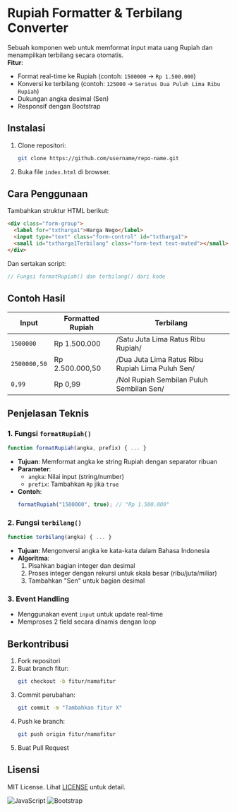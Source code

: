 # Rupiah Formatter & Terbilang Converter

Sebuah komponen web untuk memformat input mata uang Rupiah dan menampilkan terbilang secara otomatis.  
**Fitur**:
- Format real-time ke Rupiah (contoh: `1500000` → `Rp 1.500.000`)
- Konversi ke terbilang (contoh: `125000` → `Seratus Dua Puluh Lima Ribu Rupiah`)
- Dukungan angka desimal (Sen)
- Responsif dengan Bootstrap

## Instalasi
1. Clone repositori:
   ```bash
   git clone https://github.com/username/repo-name.git
   ```
2. Buka file `index.html` di browser.

## Cara Penggunaan
Tambahkan struktur HTML berikut:
```html
<div class="form-group">
  <label for="txtharga1">Harga Nego</label>
  <input type="text" class="form-control" id="txtharga1">
  <small id="txtharga1Terbilang" class="form-text text-muted"></small>
</div>
```

Dan sertakan script:
```javascript
// Fungsi formatRupiah() dan terbilang() dari kode
```

## Contoh Hasil
| Input           | Formatted Rupiah | Terbilang                                      |
|-----------------|------------------|-----------------------------------------------|
| `1500000`       | Rp 1.500.000     | /Satu Juta Lima Ratus Ribu Rupiah/            |
| `2500000,50`    | Rp 2.500.000,50  | /Dua Juta Lima Ratus Ribu Rupiah Lima Puluh Sen/ |
| `0,99`          | Rp 0,99          | /Nol Rupiah Sembilan Puluh Sembilan Sen/      |

## Penjelasan Teknis
### 1. Fungsi `formatRupiah()`
```javascript
function formatRupiah(angka, prefix) { ... }
```
- **Tujuan**: Memformat angka ke string Rupiah dengan separator ribuan
- **Parameter**:
  - `angka`: Nilai input (string/number)
  - `prefix`: Tambahkan `Rp` jika `true`
- **Contoh**:
  ```javascript
  formatRupiah("1500000", true); // "Rp 1.500.000"
  ```

### 2. Fungsi `terbilang()`
```javascript
function terbilang(angka) { ... }
```
- **Tujuan**: Mengonversi angka ke kata-kata dalam Bahasa Indonesia
- **Algoritma**:
  1. Pisahkan bagian integer dan desimal
  2. Proses integer dengan rekursi untuk skala besar (ribu/juta/miliar)
  3. Tambahkan "Sen" untuk bagian desimal

### 3. Event Handling
- Menggunakan event `input` untuk update real-time
- Memproses 2 field secara dinamis dengan loop

## Berkontribusi
1. Fork repositori
2. Buat branch fitur:
   ```bash
   git checkout -b fitur/namafitur
   ```
3. Commit perubahan:
   ```bash
   git commit -m "Tambahkan fitur X"
   ```
4. Push ke branch:
   ```bash
   git push origin fitur/namafitur
   ```
5. Buat Pull Request

## Lisensi
MIT License. Lihat [LICENSE](LICENSE) untuk detail.

![JavaScript](https://img.shields.io/badge/JavaScript-ES6-yellow)
![Bootstrap](https://img.shields.io/badge/Bootstrap-5.x-blue)
